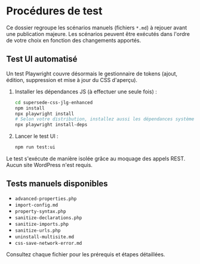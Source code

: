 # Procédures de test

Ce dossier regroupe les scénarios manuels (fichiers `*.md`) à rejouer avant une publication majeure. Les scénarios peuvent être exécutés dans l'ordre de votre choix en fonction des changements apportés.

## Test UI automatisé

Un test Playwright couvre désormais le gestionnaire de tokens (ajout, édition, suppression et mise à jour du CSS d'aperçu).

1. Installer les dépendances JS (à effectuer une seule fois) :
   ```bash
   cd supersede-css-jlg-enhanced
   npm install
   npx playwright install
   # Selon votre distribution, installez aussi les dépendances système :
   npx playwright install-deps
   ```
2. Lancer le test UI :
   ```bash
   npm run test:ui
   ```

Le test s'exécute de manière isolée grâce au moquage des appels REST. Aucun site WordPress n'est requis.

## Tests manuels disponibles

- `advanced-properties.php`
- `import-config.md`
- `property-syntax.php`
- `sanitize-declarations.php`
- `sanitize-imports.php`
- `sanitize-urls.php`
- `uninstall-multisite.md`
- `css-save-network-error.md`

Consultez chaque fichier pour les prérequis et étapes détaillées.
